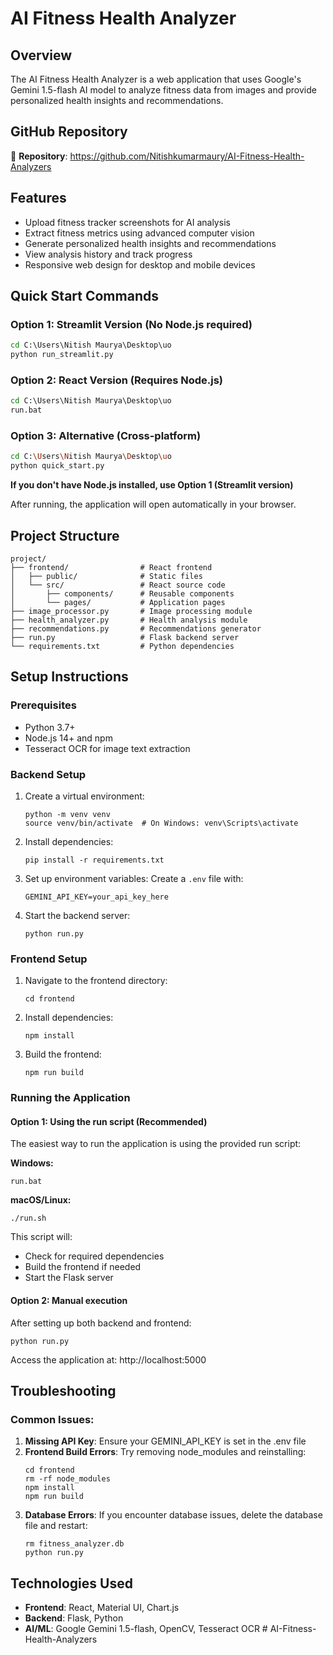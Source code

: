 # AI Fitness Health Analyzer

## Overview
The AI Fitness Health Analyzer is a web application that uses Google's Gemini 1.5-flash AI model to analyze fitness data from images and provide personalized health insights and recommendations.

## GitHub Repository
🔗 **Repository**: https://github.com/Nitishkumarmaury/AI-Fitness-Health-Analyzers

## Features
- Upload fitness tracker screenshots for AI analysis
- Extract fitness metrics using advanced computer vision
- Generate personalized health insights and recommendations
- View analysis history and track progress
- Responsive web design for desktop and mobile devices

## Quick Start Commands

### Option 1: Streamlit Version (No Node.js required)
```cmd
cd C:\Users\Nitish Maurya\Desktop\uo
python run_streamlit.py
```

### Option 2: React Version (Requires Node.js)
```cmd
cd C:\Users\Nitish Maurya\Desktop\uo
run.bat
```

### Option 3: Alternative (Cross-platform)
```bash
cd C:\Users\Nitish Maurya\Desktop\uo
python quick_start.py
```

**If you don't have Node.js installed, use Option 1 (Streamlit version)**

After running, the application will open automatically in your browser.

## Project Structure
```
project/
├── frontend/                # React frontend
│   ├── public/              # Static files
│   └── src/                 # React source code
│       ├── components/      # Reusable components
│       └── pages/           # Application pages
├── image_processor.py       # Image processing module
├── health_analyzer.py       # Health analysis module
├── recommendations.py       # Recommendations generator
├── run.py                   # Flask backend server
└── requirements.txt         # Python dependencies
```

## Setup Instructions

### Prerequisites
- Python 3.7+
- Node.js 14+ and npm
- Tesseract OCR for image text extraction

### Backend Setup
1. Create a virtual environment:
   ```
   python -m venv venv
   source venv/bin/activate  # On Windows: venv\Scripts\activate
   ```

2. Install dependencies:
   ```
   pip install -r requirements.txt
   ```

3. Set up environment variables:
   Create a `.env` file with:
   ```
   GEMINI_API_KEY=your_api_key_here
   ```

4. Start the backend server:
   ```
   python run.py
   ```

### Frontend Setup
1. Navigate to the frontend directory:
   ```
   cd frontend
   ```

2. Install dependencies:
   ```
   npm install
   ```

3. Build the frontend:
   ```
   npm run build
   ```

### Running the Application

#### Option 1: Using the run script (Recommended)
The easiest way to run the application is using the provided run script:

**Windows:**
```
run.bat
```

**macOS/Linux:**
```
./run.sh
```

This script will:
- Check for required dependencies
- Build the frontend if needed
- Start the Flask server

#### Option 2: Manual execution
After setting up both backend and frontend:
```
python run.py
```

Access the application at: http://localhost:5000

## Troubleshooting

### Common Issues:
1. **Missing API Key**: Ensure your GEMINI_API_KEY is set in the .env file
2. **Frontend Build Errors**: Try removing node_modules and reinstalling:
   ```
   cd frontend
   rm -rf node_modules
   npm install
   npm run build
   ```
3. **Database Errors**: If you encounter database issues, delete the database file and restart:
   ```
   rm fitness_analyzer.db
   python run.py
   ```

## Technologies Used
- **Frontend**: React, Material UI, Chart.js
- **Backend**: Flask, Python
- **AI/ML**: Google Gemini 1.5-flash, OpenCV, Tesseract OCR
#   A I - F i t n e s s - H e a l t h - A n a l y z e r s  
 